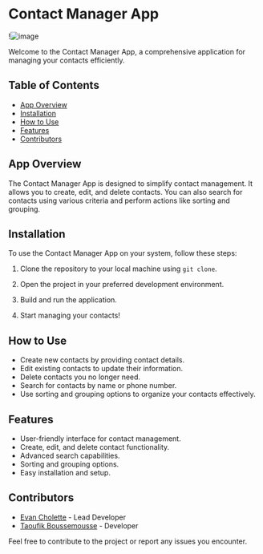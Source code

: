# Contact Manager App

!![image](https://github.com/EchoCodeInk/Contact_Management_App/assets/143127630/55e58306-b81a-429e-9e43-2c51a99a9716)

Welcome to the Contact Manager App, a comprehensive application for managing your contacts efficiently.

## Table of Contents
- [App Overview](#app-overview)
- [Installation](#installation)
- [How to Use](#how-to-use)
- [Features](#features)
- [Contributors](#contributors)

## App Overview

The Contact Manager App is designed to simplify contact management. It allows you to create, edit, and delete contacts. You can also search for contacts using various criteria and perform actions like sorting and grouping.

## Installation

To use the Contact Manager App on your system, follow these steps:

1. Clone the repository to your local machine using `git clone`.

2. Open the project in your preferred development environment.

3. Build and run the application.

4. Start managing your contacts!

## How to Use

- Create new contacts by providing contact details.
- Edit existing contacts to update their information.
- Delete contacts you no longer need.
- Search for contacts by name or phone number.
- Use sorting and grouping options to organize your contacts effectively.

## Features

- User-friendly interface for contact management.
- Create, edit, and delete contact functionality.
- Advanced search capabilities.
- Sorting and grouping options.
- Easy installation and setup.

## Contributors

- [Evan Cholette](https://github.com/EchoCodeInk) - Lead Developer
- [Taoufik Boussemousse](https://github.com/collaboratorusername) - Developer

Feel free to contribute to the project or report any issues you encounter.

